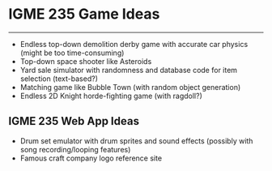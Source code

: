 # **IGME 235 Game Ideas**
---
- Endless top-down demolition derby game with accurate car physics (might be too time-consuming)
- Top-down space shooter like Asteroids
- Yard sale simulator with randomness and database code for item selection (text-based?)
- Matching game like Bubble Town (with random object generation)
- Endless 2D Knight horde-fighting game (with ragdoll?)

## **IGME 235 Web App Ideas**
- Drum set emulator with drum sprites and sound effects (possibly with song recording/looping features)
- Famous craft company logo reference site
